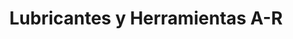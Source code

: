 ---
title: "Lubricantes y Herramientas A-R"
url: /san-miguel-petapa/lubricantes-y-herramientas-a-r/
shop: Eisenwaren
---